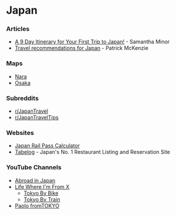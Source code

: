 # Japan

### Articles

* [A 9 Day Itinerary for Your First Trip to Japan!](https://www.samanthaminor.com/post/2019/05/31/a-9-day-itinerary-for-your-first-trip-to-japan) - Samantha Minor
* [Travel recommendations for Japan](https://www.kalzumeus.com/japan-recommendations/) - Patrick McKenzie

### Maps

* [Nara](https://www.google.com/maps/d/u/0/viewer?mid=1nlU6I4YXqk_kpIead4gSmOT-jnTtYUU\&ll=34.65272545711532%2C135.7913266\&z=13)
* [Osaka](https://www.google.com/maps/d/u/0/viewer?mid=1nT_WwCO5ADmnbEe8kx8MScFEVVGaXVQ\&ll=34.65968068318899%2C135.50987719999998\&z=13)

### Subreddits

* [r/JapanTravel](https://www.reddit.com/r/JapanTravel/)
* [r/JapanTravelTips](https://www.reddit.com/r/JapanTravelTips/)

### Websites

* [Japan Rail Pass Calculator](https://www.japan-guide.com/railpass/)
* [Tabelog](https://tabelog.com/en/) - Japan's No. 1 Restaurant Listing and Reservation Site

### YouTube Channels

* [Abroad in Japan](https://www.youtube.com/@AbroadinJapan/videos)
* [Life Where I'm From X](https://www.youtube.com/@LifeWhereImFromX)
  * [Tokyo By Bike](https://www.youtube.com/watch?v=u0x8EAf4GSg)
  * [Tokyo By Train](https://www.youtube.com/watch?v=Y49VfddU-L4)
* [Paolo fromTOKYO](https://www.youtube.com/@PaolofromTOKYO/videos)
